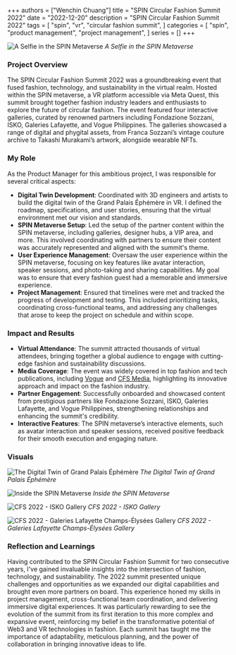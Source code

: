 +++
authors = ["Wenchin Chuang"]
title = "SPIN Circular Fashion Summit 2022"
date = "2022-12-20"
description = "SPIN Circular Fashion Summit 2022"
tags = [
    "spin",
    "vr",
    "circular fashion summit",
]
categories = [
    "spin",
    "product management",
    "project management",
]
series = []
+++

![A Selfie in the SPIN Metaverse](/images/cfs_2022_selfie.jpg)
*A Selfie in the SPIN Metaverse*

### Project Overview
The SPIN Circular Fashion Summit 2022 was a groundbreaking event that fused fashion, technology, and sustainability in the virtual realm. Hosted within the SPIN metaverse, a VR platform accessible via Meta Quest, this summit brought together fashion industry leaders and enthusiasts to explore the future of circular fashion. The event featured four interactive galleries, curated by renowned partners including Fondazione Sozzani, ISKO, Galeries Lafayette, and Vogue Philippines. The galleries showcased a range of digital and phygital assets, from Franca Sozzani’s vintage couture archive to Takashi Murakami’s artwork, alongside wearable NFTs.

### My Role
As the Product Manager for this ambitious project, I was responsible for several critical aspects:

- **Digital Twin Development**: Coordinated with 3D engineers and artists to build the digital twin of the Grand Palais Éphémère in VR. I defined the roadmap, specifications, and user stories, ensuring that the virtual environment met our vision and standards.
- **SPIN Metaverse Setup**: Led the setup of the partner content within the SPIN metaverse, including galleries, designer hubs, a VIP area, and more. This involved coordinating with partners to ensure their content was accurately represented and aligned with the summit's theme.
- **User Experience Management**: Oversaw the user experience within the SPIN metaverse, focusing on key features like avatar interaction, speaker sessions, and photo-taking and sharing capabilities. My goal was to ensure that every fashion guest had a memorable and immersive experience.
- **Project Management**: Ensured that timelines were met and tracked the progress of development and testing. This included prioritizing tasks, coordinating cross-functional teams, and addressing any challenges that arose to keep the project on schedule and within scope.

### Impact and Results
- **Virtual Attendance**: The summit attracted thousands of virtual attendees, bringing together a global audience to engage with cutting-edge fashion and sustainability discussions.
- **Media Coverage**: The event was widely covered in top fashion and tech publications, including [Vogue](https://vogue.ph/fashion/circular-fashion-summit-2022/) and [CFS Media](https://cfs.media/cfs-summit-2022), highlighting its innovative approach and impact on the fashion industry.
- **Partner Engagement**: Successfully onboarded and showcased content from prestigious partners like Fondazione Sozzani, ISKO, Galeries Lafayette, and Vogue Philippines, strengthening relationships and enhancing the summit's credibility.
- **Interactive Features**: The SPIN metaverse’s interactive elements, such as avatar interaction and speaker sessions, received positive feedback for their smooth execution and engaging nature.

### Visuals

![The Digital Twin of Grand Palais Éphémère](/images/cfs_2022_gpe.png)
*The Digital Twin of Grand Palais Éphémère*

![Inside the SPIN Metaverse](/images/cfs_2022_space.jpg)
*Inside the SPIN Metaverse*

![CFS 2022 - ISKO Gallery](/images/cfs_2022_gallery_isko.png)
*CFS 2022 - ISKO Gallery*

![CFS 2022 - Galeries Lafayette Champs-Élysées Gallery](/images/cfs_2022_gallery_glce.png)
*CFS 2022 - Galeries Lafayette Champs-Élysées Gallery*

### Reflection and Learnings
Having contributed to the SPIN Circular Fashion Summit for two consecutive years, I've gained invaluable insights into the intersection of fashion, technology, and sustainability. The 2022 summit presented unique challenges and opportunities as we expanded our digital capabilities and brought even more partners on board. This experience honed my skills in project management, cross-functional team coordination, and delivering immersive digital experiences. It was particularly rewarding to see the evolution of the summit from its first iteration to this more complex and expansive event, reinforcing my belief in the transformative potential of Web3 and VR technologies in fashion. Each summit has taught me the importance of adaptability, meticulous planning, and the power of collaboration in bringing innovative ideas to life.
